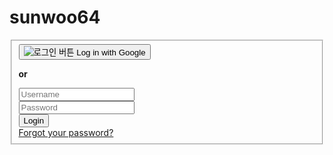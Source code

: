 sunwoo64
========
<!DOCTYPE html>
<html lang="ko">
<head>
    <meta charset="UTF-8">
    <meta name="viewport" content="width=device-width, initial-scale=1.0">
    <title>Document</title>
</head>
<body>
    <form action="#">
        <fieldset>
            <button type="sumit">
                <img src="#" alt="로그인 버튼">
                Log in with Google
            </button>
            <p><strong>or</strong></p>
            <input type="text" id="username" placeholder="Username">
            <br>
            <input type="password" id="Password" placeholder="Password">
            <br>
            <button type="submit">
                Login
            </button> <br>
            <a href="#" title="missingPassword">
                Forgot your password?
            </a>
        </fieldset>
    </form>

</body>
</html>
<!--
**sunwoo64/sunwoo64** is a ✨ _special_ ✨ repository because its `README.md` (this file) appears on your GitHub profile.

Here are some ideas to get you started:

- 🔭 I’m currently working on ...
- 🌱 I’m currently learning ...
- 👯 I’m looking to collaborate on ...
- 🤔 I’m looking for help with ...
- 💬 Ask me about ...
- 📫 How to reach me: ...
- 😄 Pronouns: ...
- ⚡ Fun fact: ...
-->
